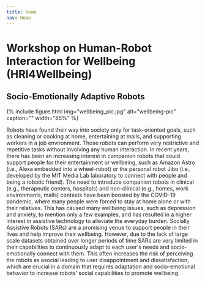 ```yaml
---
title: Home
nav: Home
---
```


# Workshop on Human-Robot Interaction for Wellbeing (HRI4Wellbeing) 
## Socio-Emotionally Adaptive Robots

{% include figure.html img="wellbeing_pic.jpg" alt="wellbeing-pic" caption="" width="85%" %}

Robots have found their way into society only for task-oriented goals, such as cleaning or cooking at home, entertaining at malls, and supporting workers in a job environment. Those robots can perform very restrictive and repetitive tasks without involving any human interaction. In recent years, there has been an increasing interest in companion robots that could support people for their entertainment or wellbeing, such as Amazon Astro (i.e., Alexa embedded into a wheel-robot) or the personal robot Jibo (i.e., developed by the MIT Media Lab laboratory to connect with people and being a robotic friend). The need to introduce companion robots in clinical (e.g., therapeutic centers, hospitals) and non-clinical (e.g., homes, work environments, malls) contexts have been boosted by the COVID-19 pandemic, where many people were forced to stay at home alone or with their relatives. This has caused many wellbeing issues, such as depression and anxiety, to mention only a few examples, and has resulted in a higher interest in assistive technology to alleviate the everyday burden. Socially Assistive Robots (SARs) are a promising venue to support people in their lives and help improve their wellbeing. However, due to the lack of large scale datasets obtained over longer periods of time SARs are very limited in their capabilities to continuously adapt to each user's needs and socio-emotionally connect with them. This often increases the risk of perceiving the robots as asocial leading to user disappointment and dissatisfaction, which are crucial in a domain that requires adaptation and socio-emotional behavior to increase robots’ social capabilities to promote wellbeing.
